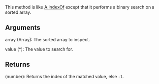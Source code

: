 This method is like [A.indexOf](/?id=indexOf) except that it performs a binary search on a sorted array.


## Arguments
array (Array): The sorted array to inspect.

value (*): The value to search for.


## Returns
(number): Returns the index of the matched value, else `-1`.
